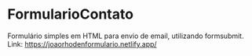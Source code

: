 ﻿# FormularioContato
Formulário simples em HTML para envio de email, utilizando formsubmit.
Link: https://joaorhodenformulario.netlify.app/
